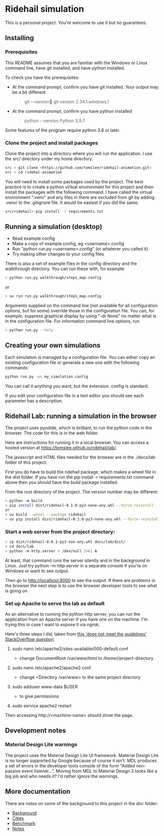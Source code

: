 # Ridehail simulation

This is a personal project. You're welcome to use it but no guarantees.

## Installing

### Prerequisites

This README assumes that you are familiar with the Windows or Linux
command line, have git installed, and have python installed.

To check you have the prerequisites:

- At the command prompt, confirm you have git installed. Your output may
  be a bit different.
  > git --version
  > git version 2.34.1.windows.1
- At the command prompt, confirm you have python installed
  > python --version
  > Python 3.9.7

Some features of the program require python 3.8 or later.

### Clone the project and install packages

Clone the project into a directory where you will run the application.
I use the src/ directory under my home directory.

```bash
src > git clone <https://github.com/tomslee/ridehail-animation.git>
src > cd ridehal-animation
```

You will need to install some packages used by the project. The best
practice is to create a python virtual environment for this project
and then install the packages with the following command. I have called
the virtual environment ".venv" and any files in there are excluded
from git by adding .venv/ to the .gitignore file. It would be easiest
if you did the same.

```bash
src/ridehail> pip install -r requirements.txt
```

## Running a simulation (desktop)

- Read example.config
- Make a copy of example.config, eg \<username\>.config
- Run "python run.py \<username\>.config" (or whatever you called it)
- Try making other changes to your config files

There is also a set of example files in the config directory and the
walkthrough directory. You can run these with, for example:

```bash
> python run.py walkthrough/step1_map.config
```
or

```bash
> uv run run.py walkthrough/step1_map.config
```

Arguments supplied on the command line (not available for all configuration
options, but for some) override those in the configuration file. You can, for
example, suppress graphical display by using "-dr None" no matter what is
in the configuration file. For information command line options, run

```bash
> python run.py --help
```

## Creating your own simulations

Each simulation is managed by a configuration file. You can either copy an
existing configuration file or generate a new one with the following
commands:

```bash
python run.py -wc my_simulation.config
```

You can call it anything you want, but the extension .config is standard.

If you edit your configuration file in a text editor you should see each
parameter has a description.

## Ridehail Lab: running a simulation in the browser

The project uses pyodide, which is brilliant, to run the python code in
the browser. The code for this is in the web folder.

Here are instructions for running it in a local browser. You can access
a hosted version at <https://tomslee.github.io/ridehail/lab/>.

The javascript and HTML files needed for the browser are in the
./docs/lab folder of this project.

First you do have to build the ridehail package, which makes a wheel file
in the dist folder. If you have run the pip install -r requirements.txt
command above then you should have the _build_ package installed.

From the root directory of the project. The version number may be
different:

```bash
> python -m build
> pip install dist/ridehail-0.1.0-py3-none-any.whl --force-reinstall
or
> uv build --wheel --package ridehail
> uv pip install dist/ridehail-0.1.0-py3-none-any.whl --force-reinstall
```

### Start a web server from the project directory:

```bash
> cp dist/ridehail-0.0.1-py3-non-any.whl docs/lab/dist/
> cd docs/lab
> python -m http.server > /dev/null 2>&1 &
```

At least, that command runs the server silently and in the background in
Linux. Just try python -m http.server in a separate console if you're on
Windows or want to see output.

Then go to <http://localhost:8000> to see the output. If there are problems
in the browser the next step is to use the browser developer tools to see
what is going on

### Set up Apache to serve the lab as default

As an alternative to running the python http server, you can run the application 
from an Apache server if you have one on the machine. I'm trying this in case I want
to expose it via ngrok. 

Here's three steps I did, taken from [this 'does not meet the guidelines' StackOverflow question](https://stackoverflow.com/questions/5891802/how-do-i-change-the-root-directory-of-an-apache-server):
1. sudo nano /etc/apache2/sites-available/000-default.conf

    - change DocumentRoot /var/www/html to /home/<your-name>/project-directory

2. sudo nano /etc/apache2/apache2.conf

    - change <Directory /var/www> to the same project directory

3. sudo adduser www-data $USER

    - to give permissions

4. sudo service apache2 restart

Then accessing http://\<machine-name\> should show the page.

## Development notes

### Material Design Lite warnings

The project uses the Material Design Lite UI framework. Material Design Lite is no longer
supported by Google because of course it isn't. MDL produces a set of errors in the developer tools console of the form "Added non-passive event listener...". Moving from 
MDL to Material Design 3 looks like a big job and who needs it? I'd rather ignore
the warnings.

## More documentation

There are notes on some of the background to this project in the _doc_ folder:

- [Background](docs/background.md)
- [Cities](docs/cities.md)
- [Benchmark](docs/benchmark.md)
- [Notes](docs/notes.md)